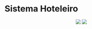 # Sistema Hoteleiro
<p align="center">
  <img src="https://img.shields.io/static/v1?label=VBA&message=MsExcel&color=green&style=for-the-badge&logo=VBA"/>
  <img src="http://img.shields.io/static/v1?label=STATUS&message=CONCLUIDO&color=GREEN&style=for-the-badge"/>
</p>
